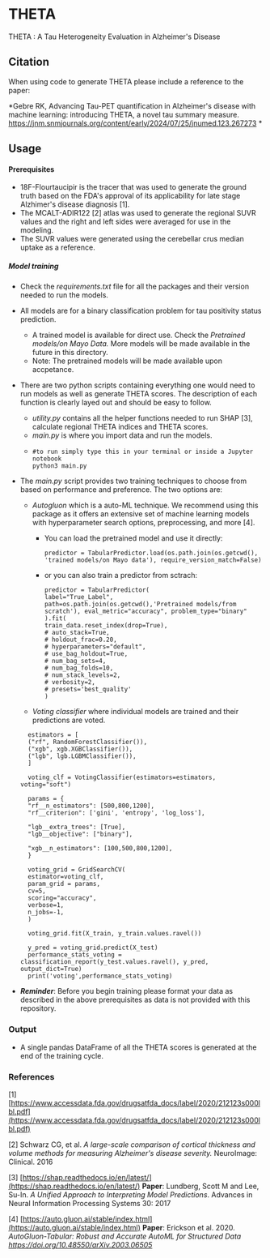 # THETA

 THETA : A Tau Heterogeneity Evaluation in Alzheimer's Disease

## Citation

When using code to generate THETA please include a reference to the paper:

*Gebre RK, Advancing Tau-PET quantification in Alzheimer's disease with machine learning: introducing THETA, a novel tau summary measure. https://jnm.snmjournals.org/content/early/2024/07/25/jnumed.123.267273 *

## Usage

#### Prerequisites

- 18F-Flourtaucipir is the tracer that was used to generate the ground truth based on the FDA's approval of its applicability for late stage Alzhimer's disease diagnosis [1].
- The MCALT-ADIR122 [2] atlas was used to generate the regional SUVR values and the right and left sides were averaged for use in the modeling.
- The SUVR values were generated using the cerebellar crus median uptake as a reference.

##### Model training

- Check the *requirements.txt* file for all the packages and their version needed to run the models.
- All models are for a binary classification problem for tau positivity status prediction.

  - A trained model is available for direct use. Check the *Pretrained models/on Mayo Data.* More models will be made available in the future in this directory.
  - Note: The pretrained models will be made available upon accpetance.
- There are two python scripts containing everything one would need to run models as well as generate THETA scores. The description of each function is clearly layed out and should be easy to follow.

  - *utility.py* contains all the helper functions needed to run SHAP [3], calculate regional THETA indices and THETA scores.
  - *main.py* is where you import data and run the models.
  - ```
    #to run simply type this in your terminal or inside a Jupyter notebook
    python3 main.py
    ```

* The *main.py* script provides two training techniques to choose from based on performance and preference. The two options are:

  - *Autogluon* which is a auto-ML technique. We recommend using this package as it offers an extensive set of machine learning models with hyperparameter search options, preprocessing, and more [4].

    - You can load the pretrained model and use it directly:
      ```
      predictor = TabularPredictor.load(os.path.join(os.getcwd(), 'trained models/on Mayo data'), require_version_match=False)
      ```
    - or you can also train a predictor from sctrach:
      ```
      predictor = TabularPredictor(
      label="True_Label", path=os.path.join(os.getcwd(),'Pretrained models/from scratch'), eval_metric="accuracy", problem_type="binary"
      ).fit(
      train_data.reset_index(drop=True),
      # auto_stack=True,
      # holdout_frac=0.20,
      # hyperparameters="default",
      # use_bag_holdout=True,
      # num_bag_sets=4,
      # num_bag_folds=10,
      # num_stack_levels=2,
      # verbosity=2,
      # presets='best_quality'
      )
      ```
  - *Voting classifier* where individual models are trained and their predictions are voted.

  ```
    estimators = [
    ("rf", RandomForestClassifier()),
    ("xgb", xgb.XGBClassifier()),
    ("lgb", lgb.LGBMClassifier()),
    ]

    voting_clf = VotingClassifier(estimators=estimators, voting="soft")

    params = {
    "rf__n_estimators": [500,800,1200],
    "rf__criterion": ['gini', 'entropy', 'log_loss'],

    "lgb__extra_trees": [True],
    "lgb__objective": ["binary"],

    "xgb__n_estimators": [100,500,800,1200],
    }

    voting_grid = GridSearchCV(
    estimator=voting_clf,
    param_grid = params,
    cv=5,
    scoring="accuracy",
    verbose=1,
    n_jobs=-1,
    )

    voting_grid.fit(X_train, y_train.values.ravel())

    y_pred = voting_grid.predict(X_test)
    performance_stats_voting = classification_report(y_test.values.ravel(), y_pred, output_dict=True)
    print('voting',performance_stats_voting)
  ```

- ***Reminder***: Before you begin training please format your data as described in the above prerequisites as data is not provided with this repository.

### Output

- A single pandas DataFrame of all the THETA scores is generated at the end of the training cycle.

### References

[1] [https://www.accessdata.fda.gov/drugsatfda_docs/label/2020/212123s000lbl.pdf](https://www.accessdata.fda.gov/drugsatfda_docs/label/2020/212123s000lbl.pdf)

[2] Schwarz CG, et al. *A large-scale comparison of cortical thickness and volume methods for measuring Alzheimer's disease severity.* NeuroImage: Clinical. 2016

[3] [https://shap.readthedocs.io/en/latest/](https://shap.readthedocs.io/en/latest/) **Paper**: Lundberg, Scott M and Lee, Su-In. *A Unified Approach to Interpreting Model Predictions*. Advances in Neural Information Processing Systems 30: 2017

[4] [https://auto.gluon.ai/stable/index.html](https://auto.gluon.ai/stable/index.html) **Paper**: Erickson et al. 2020. *AutoGluon-Tabular: Robust and Accurate AutoML for Structured Data https://doi.org/10.48550/arXiv.2003.06505*
